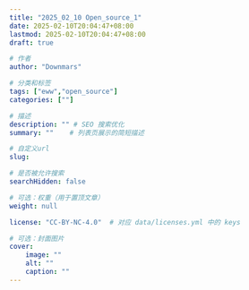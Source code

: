 ```yaml
---
title: "2025_02_10 Open_source_1"
date: 2025-02-10T20:04:47+08:00
lastmod: 2025-02-10T20:04:47+08:00
draft: true

# 作者
author: "Downmars"

# 分类和标签
tags: ["eww","open_source"]
categories: [""]

# 描述
description: "" # SEO 搜索优化
summary: ""    # 列表页展示的简短描述

# 自定义url
slug:

# 是否被允许搜索
searchHidden: false

# 可选：权重（用于置顶文章）
weight: null

license: "CC-BY-NC-4.0"  # 对应 data/licenses.yml 中的 keys

# 可选：封面图片
cover:
    image: ""
    alt: ""
    caption: ""
---
```



